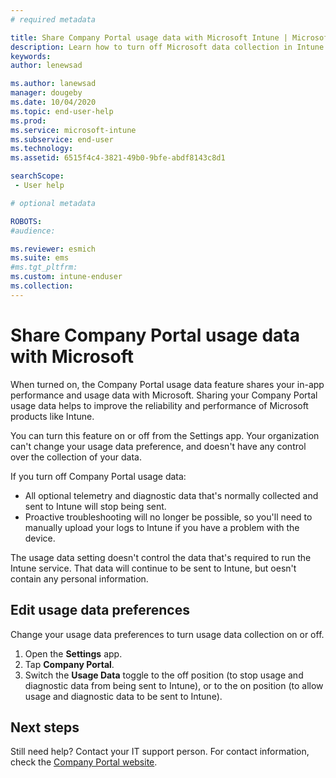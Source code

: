 ```yaml
---
# required metadata

title: Share Company Portal usage data with Microsoft Intune | Microsoft Docs
description: Learn how to turn off Microsoft data collection in Intune Company Portal for iOS to prevent usage and diagnostic data from automatically being shared with Intune. 
keywords:
author: lenewsad

ms.author: lanewsad
manager: dougeby
ms.date: 10/04/2020
ms.topic: end-user-help
ms.prod:
ms.service: microsoft-intune
ms.subservice: end-user
ms.technology:
ms.assetid: 6515f4c4-3821-49b0-9bfe-abdf8143c8d1

searchScope:
 - User help

# optional metadata

ROBOTS:  
#audience:

ms.reviewer: esmich
ms.suite: ems
#ms.tgt_pltfrm:
ms.custom: intune-enduser
ms.collection: 
---
```


# Share Company Portal usage data with Microsoft     

When turned on, the Company Portal usage data feature shares your in-app performance and usage data with Microsoft. Sharing your Company Portal usage data helps to improve the reliability and performance of Microsoft products like Intune. 

You can turn this feature on or off from the Settings app. Your organization can't change your usage data preference, and doesn't have any control over the collection of your data. 

If you turn off Company Portal usage data:    

* All optional telemetry and diagnostic data that's normally collected and sent to Intune will stop being sent.
* Proactive troubleshooting will no longer be possible, so you'll need to manually upload your logs to Intune if you have a problem with the device.  

The usage data setting doesn't control the data that's required to run the Intune service. That data will continue to be sent to Intune, but oesn't contain any personal information.  

## Edit usage data preferences
Change your usage data preferences to turn usage data collection on or off.  

1. Open the **Settings** app.  
2. Tap **Company Portal**.  
3. Switch the **Usage Data** toggle to the off position (to stop usage and diagnostic data from being sent to Intune), or to the on position (to allow usage and diagnostic data to be sent to Intune).   

## Next steps  

Still need help? Contact your IT support person. For contact information, check the [Company Portal website](https://go.microsoft.com/fwlink/?linkid=2010980).

